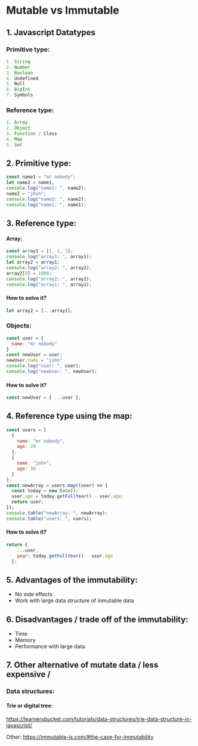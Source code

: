 # Mutable vs Immutable

## 1. Javascript Datatypes

### Primitive type:

```js
1. String
2. Number
3. Boolean
4. Undefined
5. Null
6. BigInt
7. Symbols
```

### Reference type:

```js
1. Array
2. Object
3. Function / Class
4. Map
5. Set
```

## 2. Primitive type:

```js
const name1 = "mr nobody";
let name2 = name1;
console.log("name2: ", name2);
name2 = "jhon";
console.log("name2: ", name2);
console.log("name1: ", name1);
```

## 3. Reference type:

#### Array:

```js
const array1 = [1, 2, 3];
console.log("array1: ", array1);
let array2 = array1;
console.log("array2: ", array2);
array2[0] = 1000;
console.log("array2: ", array2);
console.log("array1: ", array1);
```

#### How to solve it?

```js
let array2 = [...array1];
```

### Objects:

```js
const user = {
  name: "mr nobody"
}
const newUser = user;
newUser.name = "john"
console.log("user: ", user);
console.log("newUser: ", newUser);
```

#### How to solve it?

```js
const newUser = { ...user };
```

## 4. Reference type using the map:

```js
const users = [
  {
    name: "mr nobody",
    age: 20
  },
  {
    name: "john",
    age: 30
  }
];
const newArray = users.map((user) => {
  const today = new Date();
  user.age = today.getFullYear() - user.age;
  return user;
});
console.table("newArray: ", newArray);
console.table("users: ", users);
```

#### How to solve it?

```js
return {
    ...user,
    year: today.getFullYear() - user.age
  };
```


## 5. Advantages of the immutability:

- No side effects
- Work with large data structure of inmutable data

## 6. Disadvantages / trade off of the immutability:

- Time
- Memory
- Performance with large data

## 7. Other alternative of mutate data / less expensive / 

### Data structures:

#### Trie or digital tree:
https://learnersbucket.com/tutorials/data-structures/trie-data-structure-in-javascript/

Other:
https://immutable-js.com/#the-case-for-immutability


